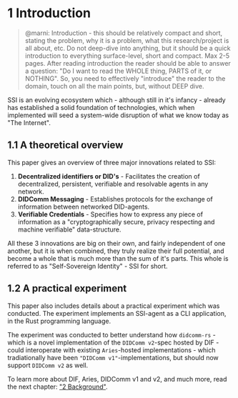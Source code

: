 # 1 Introduction

>@marni: Introduction - this should be relatively compact and short, stating the problem, why it is a problem, what this research/project is all about, etc. Do not deep-dive into anything, but it should be a quick introduction to everything surface-level, short and compact. Max 2-5 pages. After reading introduction the reader should be able to answer a question: "Do I want to read the WHOLE thing, PARTS of it, or NOTHING". So, you need to effectively "introduce" the reader to the domain, touch on all the main points, but, without DEEP dive.

SSI is an evolving ecosystem which - although still in it's infancy - already has established a solid foundation of technologies, which when implemented will seed a system-wide disruption of what we know today as "The Internet".

## 1.1 A theoretical overview

This paper gives an overview of three major innovations related to SSI:

1. **Decentralized identifiers or DID's** - Facilitates the creation of decentralized, persistent, verifiable and resolvable agents in any network.
2. **DIDComm Messaging** - Establishes protocols for the exchange of information between networked DID-agents.
3. **Verifiable Credentials** - Specifies how to express any piece of information as a "cryptographically secure, privacy respecting and machine verifiable" data-structure.

All these 3 innovations are big on their own, and fairly independent of one another, but it is when combined, they truly realize their full potential, and become a whole that is much more than the sum of it's parts. This whole is referred to as "Self-Sovereign Identity" - SSI for short.

## 1.2 A practical experiment

This paper also includes details about a practical experiment which was conducted. The experiment implements an SSI-agent as a CLI application, in the Rust programming language. 

The experiment was conducted to better understand how `didcomm-rs` - which is a novel implementation of the `DIDComm v2`-spec hosted by DIF - could interoperate with existing `Aries`-hosted implementations - which tradiationally have been `"DIDComm v1"`-implementations, but should now support `DIDComm v2` as well.

To learn more about DIF, Aries, DIDComm v1 and v2, and much more, read the next chapter: ["2 Background"](./2-background.md).
